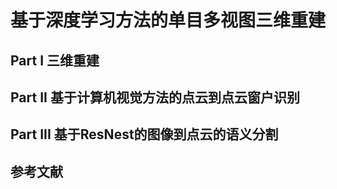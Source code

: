 # 基于深度学习方法的单目多视图三维重建

## Part I 三维重建


## Part II 基于计算机视觉方法的点云到点云窗户识别


## Part III 基于ResNest的图像到点云的语义分割




## 参考文献
